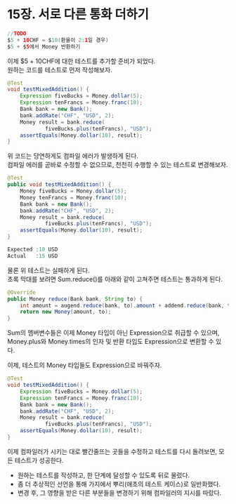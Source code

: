 # 15장. 서로 다른 통화 더하기

``` java
//TODO
$5 + 10CHF = $10(환율이 2:1일 경우)
$5 + $5에서 Money 반환하기
```

이제 $5 + 10CHF에 대한 테스트를 추가할 준비가 되었다.  
원하는 코드를 테스트로 먼저 작성해보자.
``` java
@Test
void testMixedAddition() {
    Expression fiveBucks = Money.dollar(5);
    Expression tenFrancs = Money.franc(10);
    Bank bank = new Bank();
    bank.addRate("CHF", "USD", 2);
    Money result = bank.reduce(
            fiveBucks.plus(tenFrancs), "USD");
    assertEquals(Money.dollar(10), result);
}
```

위 코드는 당연하게도 컴파일 에러가 발생하게 된다.  
컴파일 에러를 곧바로 수정할 수 없으므로, 천천히 수행할 수 있는 테스트로 변경해보자.

``` java
@Test
public void testMixedAddition() {
    Money fiveBucks = Money.dollar(5);
    Money tenFrancs = Money.franc(10);
    Bank bank = new Bank();
    bank.addRate("CHF", "USD", 2);
    Money result = bank.reduce(
            fiveBucks.plus(tenFrancs), "USD");
    assertEquals(Money.dollar(10), result);
}

Expected :10 USD
Actual   :15 USD
```
물론 위 테스트는 실패하게 된다.  
초록 막대를 보려면 Sum.reduce()를 아래와 같이 고쳐주면 테스트는 통과하게 된다.

``` java
@Override
public Money reduce(Bank bank, String to) {
    int amount = augend.reduce(bank, to).amount + addend.reduce(bank, to).amount;
    return new Money(amount, to);
}
```

Sum의 멤버변수들은 이제 Money 타입이 아닌 Expression으로 취급할 수 있으며, Money.plus와 Money.times의 인자 및 반환 타입도 Expression으로 변환할 수 있다.

이제, 테스트의 Money 타입들도 Expression으로 바꿔주자.
``` java
@Test
void testMixedAddition() {
    Expression fiveBucks = Money.dollar(5);
    Expression tenFrancs = Money.franc(10);
    Bank bank = new Bank();
    bank.addRate("CHF", "USD", 2);
    Money result = bank.reduce(
            fiveBucks.plus(tenFrancs), "USD");
    assertEquals(Money.dollar(10), result);
}
```

이제 컴파일러가 시키는 대로 빨간줄뜨는 곳들을 수정하고 테스트를 다시 돌려보면, 모든 테스트가 성공한다.

- 원하는 테스트를 작성하고, 한 단계에 달성할 수 있도록 뒤로 물렀다.
- 좀 더 추상적인 선언을 통해 가지에서 뿌리(애초의 테스트 케이스)로 일반화했다.
- 변경 후, 그 영향을 받은 다른 부분들을 변경하기 위해 컴파일러의 지시를 따랐다.
